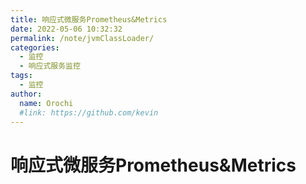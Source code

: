 ```yaml
---
title: 响应式微服务Prometheus&Metrics
date: 2022-05-06 10:32:32
permalink: /note/jvmClassLoader/
categories:
  - 监控
  - 响应式服务监控
tags:
  - 监控
author: 
  name: Orochi
  #link: https://github.com/kevin
---
```

# 响应式微服务Prometheus&Metrics
